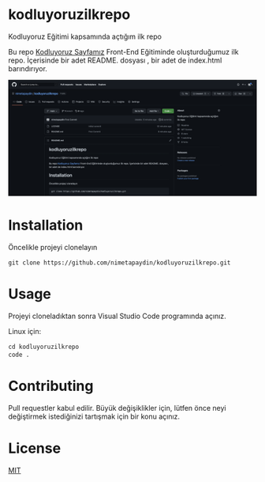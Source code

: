 # kodluyoruzilkrepo

Kodluyoruz Eğitimi kapsamında açtığım ilk repo

Bu repo [Kodluyoruz Sayfamız](https://www.kodluyoruz.org/) Front-End Eğitiminde oluşturduğumuz ilk repo. İçerisinde bir adet README. dosyası , bir adet de index.html barındırıyor. 

![figure](https://raw.githubusercontent.com/nimetapaydin/kodluyoruzilkrepo/main/figure/github.png)
        
# Installation

Öncelikle projeyi clonelayın

```
git clone https://github.com/nimetapaydin/kodluyoruzilkrepo.git
```

# Usage
Projeyi cloneladıktan sonra Visual Studio Code programında açınız.

Linux için:
```
cd kodluyoruzilkrepo
code .
```

# Contributing

Pull requestler kabul edilir. Büyük değişiklikler için, lütfen önce neyi değiştirmek istediğinizi tartışmak için bir konu açınız.

# License

[MIT](https://choosealicense.com/licenses/mit/)